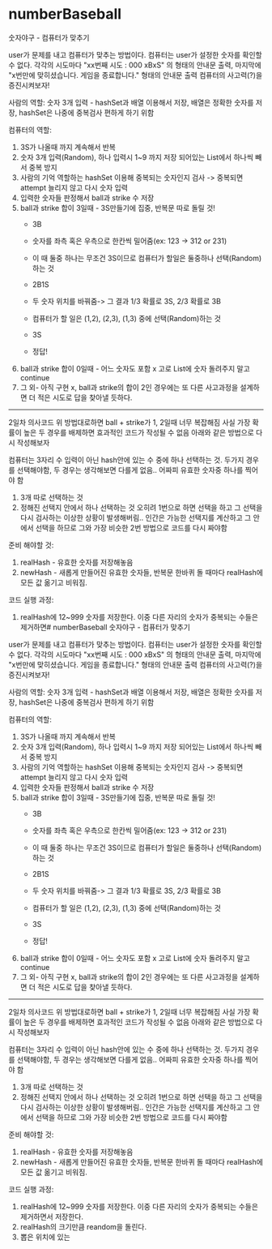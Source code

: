 # numberBaseball
숫자야구 - 컴퓨터가 맞추기

user가 문제를 내고 컴퓨터가 맞추는 방법이다.
컴퓨터는 user가 설정한 숫자를 확인할 수 없다.
각각의 시도마다
"xx번째 시도 : 000
xBxS"
의 형태의 안내문 출력,
마지막에
"x번만에 맞히셨습니다.
게임을 종료합니다."
형태의 안내문 출력
컴퓨터의 사고력(?)을 증진시켜보자!

사람의 역할:
숫자 3개 입력 - hashSet과 배열 이용해서 저장, 배열은 정확한 숫자를 저장, hashSet은 나중에 중복검사 편하게 하기 위함

컴퓨터의 역할:
1. 3S가 나올때 까지 계속해서 반복
2. 숫자 3개 입력(Random), 하나 입력시 1~9 까지 저장 되어있는 List에서 하나씩 빼서 중복 방지 
3. 사람의 기억 역할하는 hashSet 이용해 중복되는 숫자인지 검사 -> 중복되면 attempt 늘리지 않고 다시 숫자 입력
4. 입력한 숫자들 판정해서 ball과 strike 수 저장
5. ball과 strike 합이 3일때 - 3S만들기에 집중, 반복문 따로 돌릴 것!
   - 3B
   - 숫자를 좌측 혹은 우측으로 한칸씩 밀어줌(ex: 123  -> 312 or 231)
   - 이 때 둘중 하나는 무조건 3S이므로 컴퓨터가 할일은 둘중하나 선택(Random)하는 것

   - 2B1S
   - 두 숫자 위치를 바꿔줌-> 그 결과 1/3 확률로 3S, 2/3 확률로 3B
   - 컴퓨터가 할 일은 (1,2), (2,3), (1,3) 중에 선택(Random)하는 것
  
   - 3S
   - 정답!
 6. ball과 strike 합이 0일때 - 어느 숫자도 포함 x 고로 List에 숫자 돌려주지 말고 continue
 7. 그 외- 아직 구현 x, ball과 strike의 합이 2인 경우에는 또 다른 사고과정을 설계하면 더 적은 시도로 답을 찾아낼 듯하다.


-------------------------------------------------------------------------------------------------------------------------------------------------------------------

2일차 의사코드
위 방법대로하면 ball + strike가 1, 2일때 너무 복잡해짐
사실 가장 확률이 높은 두 경우를 배제하면 효과적인 코드가 작성될 수 없음
아래와 같은 방법으로 다시 작성해보자

컴퓨터는 3자리 수 입력이 아닌 hash안에 있는 수 중에 하나 선택하는 것.
두가지 경우를 선택해야함, 두 경우는 생각해보면 다를게 없음.. 어짜피 유효한 숫자중 하나를 찍어야 함
1. 3개 따로 선택하는 것
2. 정해진 선택지 안에서 하나 선택하는 것
오히려 1번으로 하면 선택을 하고 그 선택을 다시 검사하는 이상한 상황이 발생해버림..
인간은 가능한 선택지를 계산하고 그 안에서 선택을 하므로 그와 가장 비슷한 2번 방법으로 코드를 다시 짜야함

준비 해야할 것:
1. realHash - 유효한 숫자를 저장해놓음
2. newHash - 새롭게 만들어진 유효한 숫자들, 반복문 한바퀴 돌 때마다 realHash에 모든 값 옮기고 비워짐.

코드 실행 과정:
1. realHash에 12~999 숫자를 저장한다. 이중 다른 자리의 숫자가 중복되는 수들은 제거하면# numberBaseball
숫자야구 - 컴퓨터가 맞추기

user가 문제를 내고 컴퓨터가 맞추는 방법이다.
컴퓨터는 user가 설정한 숫자를 확인할 수 없다.
각각의 시도마다
"xx번째 시도 : 000
xBxS"
의 형태의 안내문 출력,
마지막에
"x번만에 맞히셨습니다.
게임을 종료합니다."
형태의 안내문 출력
컴퓨터의 사고력(?)을 증진시켜보자!

사람의 역할:
숫자 3개 입력 - hashSet과 배열 이용해서 저장, 배열은 정확한 숫자를 저장, hashSet은 나중에 중복검사 편하게 하기 위함

컴퓨터의 역할:
1. 3S가 나올때 까지 계속해서 반복
2. 숫자 3개 입력(Random), 하나 입력시 1~9 까지 저장 되어있는 List에서 하나씩 빼서 중복 방지 
3. 사람의 기억 역할하는 hashSet 이용해 중복되는 숫자인지 검사 -> 중복되면 attempt 늘리지 않고 다시 숫자 입력
4. 입력한 숫자들 판정해서 ball과 strike 수 저장
5. ball과 strike 합이 3일때 - 3S만들기에 집중, 반복문 따로 돌릴 것!
   - 3B
   - 숫자를 좌측 혹은 우측으로 한칸씩 밀어줌(ex: 123  -> 312 or 231)
   - 이 때 둘중 하나는 무조건 3S이므로 컴퓨터가 할일은 둘중하나 선택(Random)하는 것

   - 2B1S
   - 두 숫자 위치를 바꿔줌-> 그 결과 1/3 확률로 3S, 2/3 확률로 3B
   - 컴퓨터가 할 일은 (1,2), (2,3), (1,3) 중에 선택(Random)하는 것
  
   - 3S
   - 정답!
 6. ball과 strike 합이 0일때 - 어느 숫자도 포함 x 고로 List에 숫자 돌려주지 말고 continue
 7. 그 외- 아직 구현 x, ball과 strike의 합이 2인 경우에는 또 다른 사고과정을 설계하면 더 적은 시도로 답을 찾아낼 듯하다.


-------------------------------------------------------------------------------------------------------------------------------------------------------------------

2일차 의사코드
위 방법대로하면 ball + strike가 1, 2일때 너무 복잡해짐
사실 가장 확률이 높은 두 경우를 배제하면 효과적인 코드가 작성될 수 없음
아래와 같은 방법으로 다시 작성해보자

컴퓨터는 3자리 수 입력이 아닌 hash안에 있는 수 중에 하나 선택하는 것.
두가지 경우를 선택해야함, 두 경우는 생각해보면 다를게 없음.. 어짜피 유효한 숫자중 하나를 찍어야 함
1. 3개 따로 선택하는 것
2. 정해진 선택지 안에서 하나 선택하는 것
오히려 1번으로 하면 선택을 하고 그 선택을 다시 검사하는 이상한 상황이 발생해버림..
인간은 가능한 선택지를 계산하고 그 안에서 선택을 하므로 그와 가장 비슷한 2번 방법으로 코드를 다시 짜야함

준비 해야할 것:
1. realHash - 유효한 숫자를 저장해놓음
2. newHash - 새롭게 만들어진 유효한 숫자들, 반복문 한바퀴 돌 때마다 realHash에 모든 값 옮기고 비워짐.

코드 실행 과정:
1. realHash에 12~999 숫자를 저장한다. 이중 다른 자리의 숫자가 중복되는 수들은 제거하면서 저장한다. 
2. realHash의 크기만큼 reandom을 돌린다.
3. 뽑은 위치에 있는 
